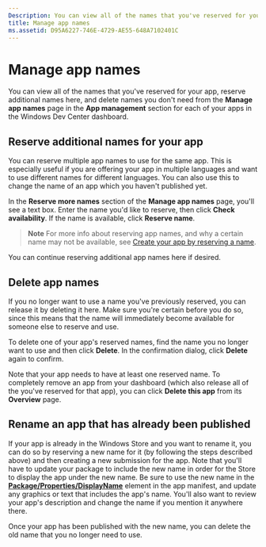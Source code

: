 ```yaml
---
Description: You can view all of the names that you've reserved for your app, reserve additional names here, and delete names you don't need from the Manage app names page in the App management section for each of your apps in the Windows Dev Center dashboard.
title: Manage app names
ms.assetid: D95A6227-746E-4729-AE55-648A7102401C
---
```


# Manage app names


You can view all of the names that you've reserved for your app, reserve additional names here, and delete names you don't need from the **Manage app names** page in the **App management** section for each of your apps in the Windows Dev Center dashboard.

## Reserve additional names for your app


You can reserve multiple app names to use for the same app. This is especially useful if you are offering your app in multiple languages and want to use different names for different languages. You can also use this to change the name of an app which you haven't published yet.

In the **Reserve more names** section of the **Manage app names** page, you'll see a text box. Enter the name you'd like to reserve, then click **Check availability**. If the name is available, click **Reserve name**.

> **Note**  For more info about reserving app names, and why a certain name may not be available, see [Create your app by reserving a name](create-your-app-by-reserving-a-name.md).

You can continue reserving additional app names here if desired.

## Delete app names


If you no longer want to use a name you've previously reserved, you can release it by deleting it here. Make sure you're certain before you do so, since this means that the name will immediately become available for someone else to reserve and use.

To delete one of your app's reserved names, find the name you no longer want to use and then click **Delete**. In the confirmation dialog, click **Delete** again to confirm.

Note that your app needs to have at least one reserved name. To completely remove an app from your dashboard (which also release all of the you've reserved for that app), you can click **Delete this app** from its **Overview** page.

## Rename an app that has already been published


If your app is already in the Windows Store and you want to rename it, you can do so by reserving a new name for it (by following the steps described above) and then creating a new submission for the app. Note that you'll have to update your package to include the new name in order for the Store to display the app under the new name. Be sure to use the new name in the [**Package/Properties/DisplayName**](https://msdn.microsoft.com/library/windows/apps/dn423240) element in the app manifest, and update any graphics or text that includes the app's name. You'll also want to review your app's description and change the name if you mention it anywhere there.

Once your app has been published with the new name, you can delete the old name that you no longer need to use.

 

 






<!--HONumber=May16_HO4-->


